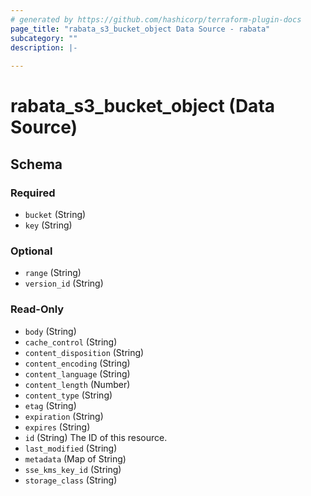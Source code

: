 ```yaml
---
# generated by https://github.com/hashicorp/terraform-plugin-docs
page_title: "rabata_s3_bucket_object Data Source - rabata"
subcategory: ""
description: |-
  
---
```


# rabata_s3_bucket_object (Data Source)





<!-- schema generated by tfplugindocs -->
## Schema

### Required

- `bucket` (String)
- `key` (String)

### Optional

- `range` (String)
- `version_id` (String)

### Read-Only

- `body` (String)
- `cache_control` (String)
- `content_disposition` (String)
- `content_encoding` (String)
- `content_language` (String)
- `content_length` (Number)
- `content_type` (String)
- `etag` (String)
- `expiration` (String)
- `expires` (String)
- `id` (String) The ID of this resource.
- `last_modified` (String)
- `metadata` (Map of String)
- `sse_kms_key_id` (String)
- `storage_class` (String)
